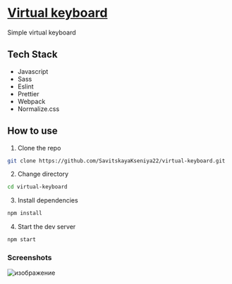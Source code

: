 # [Virtual keyboard](https://poetic-tarsier-ff7606.netlify.app/)

Simple virtual keyboard

## Tech Stack

- Javascript
- Sass
- Eslint
- Prettier
- Webpack
- Normalize.css

## How to use

1. Clone the repo

```bash
git clone https://github.com/SavitskayaKseniya22/virtual-keyboard.git
```

2. Change directory

```bash
cd virtual-keyboard
```

3. Install dependencies

```bash
npm install
```

4. Start the dev server

```bash
npm start
```

### Screenshots

![изображение](https://github.com/SavitskayaKseniya22/virtual-keyboard/assets/77901301/a7234b5c-2adf-49fa-bae0-537a5d881193)
